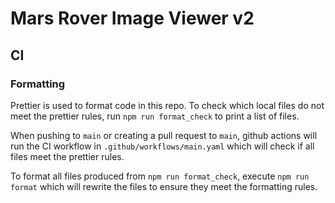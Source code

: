 # Mars Rover Image Viewer v2

## CI

### Formatting

Prettier is used to format code in this repo.
To check which local files do not meet the prettier rules, run `npm run format_check` to print a list of files.

When pushing to `main` or creating a pull request to `main`, github actions will run the CI workflow in `.github/workflows/main.yaml` which will check if all files meet the prettier rules.

To format all files produced from `npm run format_check`, execute `npm run format` which will rewrite the files to ensure they meet the formatting rules.
